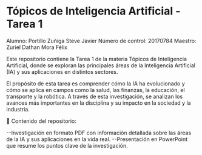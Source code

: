 # Tópicos de Inteligencia Artificial - Tarea 1
Alumno: Portillo Zuñiga Steve Javier
Número de control: 20170784
Maestro: Zuriel Dathan Mora Félix

Este repositorio contiene la Tarea 1 de la materia Tópicos de Inteligencia Artificial, donde se exploran las principales áreas de la Inteligencia Artificial (IA) y sus aplicaciones en distintos sectores.

El propósito de esta tarea es comprender cómo la IA ha evolucionado y cómo se aplica en campos como la salud, las finanzas, la educación, el transporte y la robótica. A través de esta investigación, se analizan los avances más importantes en la disciplina y su impacto en la sociedad y la industria.

📂 Contenido del repositorio:

--Investigación en formato PDF con información detallada sobre las áreas de la IA y sus aplicaciones en la vida real.
--Presentación en PowerPoint que resume los puntos clave de la investigación.
